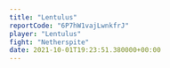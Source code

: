 ```yaml
---
title: "Lentulus"
reportCode: "6P7hW1vajLwnkfrJ"
player: "Lentulus"
fight: "Netherspite"
date: 2021-10-01T19:23:51.380000+00:00
---
```

